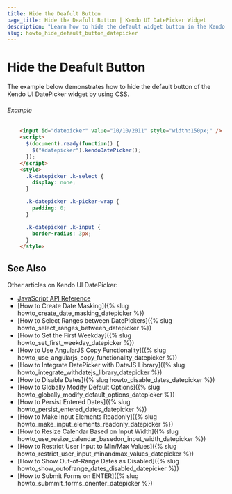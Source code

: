 ```yaml
---
title: Hide the Deafult Button
page_title: Hide the Deafult Button | Kendo UI DatePicker Widget
description: "Learn how to hide the default widget button in the Kendo UI DatePicker."
slug: howto_hide_default_button_datepicker
---
```


# Hide the Deafult Button

The example below demonstrates how to hide the default button of the Kendo UI DatePicker widget by using CSS.

###### Example

```html
    <input id="datepicker" value="10/10/2011" style="width:150px;" />
    <script>
      $(document).ready(function() {
        $("#datepicker").kendoDatePicker();
      });
    </script>
    <style>
      .k-datepicker .k-select {
        display: none;
      }

      .k-datepicker .k-picker-wrap {
        padding: 0;
      }

      .k-datepicker .k-input {
        border-radius: 3px;
      }
    </style>
```

## See Also

Other articles on Kendo UI DatePicker:

* [JavaScript API Reference](/api/javascript/ui/datepicker)
* [How to Create Date Masking]({% slug howto_create_date_masking_datepicker %})
* [How to Select Ranges between DatePickers]({% slug howto_select_ranges_between_datepicker %})
* [How to Set the First Weekday]({% slug howto_set_first_weekday_datepicker %})
* [How to Use AngularJS Copy Functionality]({% slug howto_use_angularjs_copy_functionality_datepicker %})
* [How to Integrate DatePicker with DateJS Library]({% slug howto_integrate_withdatejs_library_datepicker %})
* [How to Disable Dates]({% slug howto_disable_dates_datepicker %})
* [How to Globally Modify Default Options]({% slug howto_globally_modify_default_options_datepicker %})
* [How to Persist Entered Dates]({% slug howto_persist_entered_dates_datepicker %})
* [How to Make Input Elements Readonly]({% slug howto_make_input_elements_readonly_datepicker %})
* [How to Resize Calendar Based on Input Width]({% slug howto_use_resize_calendar_basedon_input_width_datepicker %})
* [How to Restrict User Input to Min/Max Values]({% slug howto_restrict_user_input_minandmax_values_datepicker %})
* [How to Show Out-of-Range Dates as Disabled]({% slug howto_show_outofrange_dates_disabled_datepicker %})
* [How to Submit Forms on ENTER]({% slug howto_submmit_forms_onenter_datepicker %})